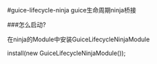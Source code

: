#guice-lifecycle-ninja
guice生命周期ninja桥接

###怎么启动?

在ninja的Module中安装GuiceLifecycleNinjaModule

install(new GuiceLifecycleNinjaModule());